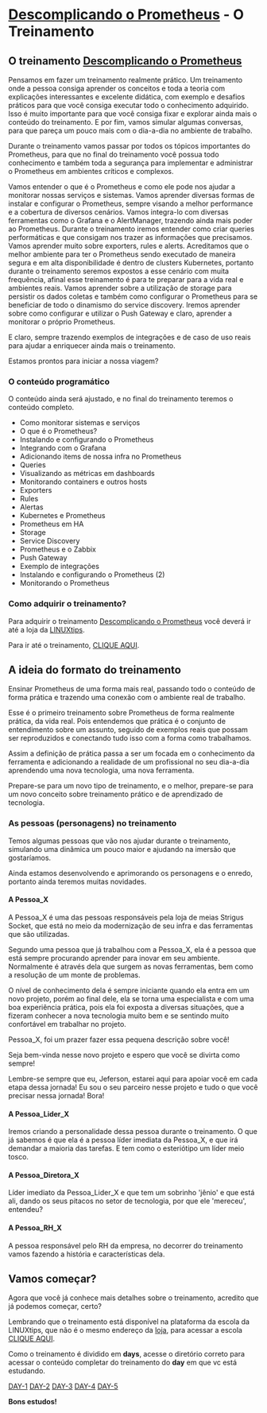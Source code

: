 # [Descomplicando o Prometheus](https://www.linuxtips.io/products/descomplicando-o-prometheus) - O Treinamento

## O treinamento [Descomplicando o Prometheus](https://www.linuxtips.io/products/descomplicando-o-prometheus)

Pensamos em fazer um treinamento realmente prático. Um treinamento onde a pessoa consiga aprender os conceitos e toda a teoria com explicações interessantes e excelente didática, com exemplo e desafios práticos para que você consiga executar todo o conhecimento adquirido. Isso é muito importante para que você consiga fixar e explorar ainda mais o conteúdo do treinamento.
E por fim, vamos simular algumas conversas, para que pareça um pouco mais com o dia-a-dia no ambiente de trabalho.

Durante o treinamento vamos passar por todos os tópicos importantes do Prometheus, para que no final do treinamento você possua todo conhecimento e também toda a segurança para implementar e administrar o Prometheus em ambientes críticos e complexos.

Vamos entender o que é o Prometheus e como ele pode nos ajudar a monitorar nossas serviços e sistemas. Vamos aprender diversas formas de instalar e configurar o Prometheus, sempre visando a melhor performance e a cobertura de diversos cenários.
Vamos integra-lo com diversas ferramentas como o Grafana e o AlertManager, trazendo ainda mais poder ao Prometheus. 
Durante o treinamento iremos entender como criar queries performáticas e que consigam nos trazer as informações que precisamos.
Vamos aprender muito sobre exporters, rules e alerts.
Acreditamos que o melhor ambiente para ter o Prometheus sendo executado de maneira segura e em alta disponibilidade é dentro de clusters Kubernetes, portanto durante o treinamento seremos expostos a esse cenário com muita frequência, afinal esse treinamento é para te preparar para a vida real e ambientes reais.
Vamos aprender sobre a utilização de storage para persistir os dados coletas e também como configurar o Prometheus para se beneficiar de todo o dinamismo do service discovery.
Iremos aprender sobre como configurar e utilizar o Push Gateway e claro, aprender a monitorar o próprio Prometheus.

E claro, sempre trazendo exemplos de integrações e de caso de uso reais para ajudar a enriquecer ainda mais o treinamento.

Estamos prontos para iniciar a nossa viagem?

### O conteúdo programático

O conteúdo ainda será ajustado, e no final do treinamento teremos o conteúdo completo.

- Como monitorar sistemas e serviços
- O que é o Prometheus?
- Instalando e configurando o Prometheus
- Integrando com o Grafana
- Adicionando items de nossa infra no Prometheus
- Queries
- Visualizando as métricas em dashboards
- Monitorando containers e outros hosts
- Exporters
- Rules
- Alertas
- Kubernetes e Prometheus
- Prometheus em HA
- Storage
- Service Discovery
- Prometheus e o Zabbix
- Push Gateway
- Exemplo de integrações
- Instalando e configurando o Prometheus (2)
- Monitorando o Prometheus

### Como adquirir o treinamento?

Para adquirir o treinamento [Descomplicando o Prometheus](https://www.linuxtips.io/products/descomplicando-o-prometheus) você deverá ir até a loja da [LINUXtips](https://www.linuxtips.io/).

Para ir até o treinamento, [CLIQUE AQUI](https://www.linuxtips.io/products/descomplicando-o-prometheus).


## A ideia do formato do treinamento

Ensinar Prometheus de uma forma mais real, passando todo o conteúdo de forma prática e trazendo uma conexão com o ambiente real de trabalho.

Esse é o primeiro treinamento sobre Prometheus de forma realmente prática, da vida real. Pois entendemos que prática é o conjunto de entendimento sobre um assunto, seguido de exemplos reais que possam ser reproduzidos e conectando tudo isso com a forma como trabalhamos.

Assim a definição de prática passa a ser um focada em o conhecimento da ferramenta e adicionando a realidade de um profissional no seu dia-a-dia aprendendo uma nova tecnologia, uma nova ferramenta.

Prepare-se para um novo tipo de treinamento, e o melhor, prepare-se para um novo conceito sobre treinamento prático e de aprendizado de tecnologia.

### As pessoas (personagens) no treinamento

Temos algumas pessoas que vão nos ajudar durante o treinamento, simulando uma dinâmica um pouco maior e ajudando na imersão que gostaríamos. 


Ainda estamos desenvolvendo e aprimorando os personagens e o enredo, portanto ainda teremos muitas novidades.


#### A Pessoa_X

A Pessoa_X é uma das pessoas responsáveis pela loja de meias Strigus Socket, que está no meio da modernização de seu infra e das ferramentas que são utilizadas.

Segundo uma pessoa que já trabalhou com a Pessoa_X, ela é a pessoa que está sempre procurando aprender para inovar em seu ambiente. Normalmente é através dela que surgem as novas ferramentas, bem como a resolução de um monte de problemas.

O nível de conhecimento dela é sempre iniciante quando ela entra em um novo projeto, porém ao final dele, ela se torna uma especialista e com uma boa experiência prática, pois ela foi exposta a diversas situações, que a fizeram conhecer a nova tecnologia muito bem e se sentindo muito confortável em trabalhar no projeto.

Pessoa_X, foi um prazer fazer essa pequena descrição sobre você! 

Seja bem-vinda nesse novo projeto e espero que você se divirta como sempre! 

Lembre-se sempre que eu, Jeferson, estarei aqui para apoiar você em cada etapa dessa jornada! Eu sou o seu parceiro nesse projeto e tudo o que você precisar nessa jornada! Bora!


#### A Pessoa_Lider_X

Iremos criando a personalidade dessa pessoa durante o treinamento.
O que já sabemos é que ela é a pessoa líder imediata da Pessoa_X, e que irá demandar a maioria das tarefas. E tem como o esteriótipo um líder meio tosco.

#### A Pessoa_Diretora_X

Líder imediato da Pessoa_Lider_X e que tem um sobrinho 'jênio' e que está ali, dando os seus pitacos no setor de tecnologia, por que ele 'mereceu', entendeu?


#### A Pessoa_RH_X

A pessoa responsável pelo RH da empresa, no decorrer do treinamento vamos fazendo a história e características dela.


## Vamos começar?

Agora que você já conhece mais detalhes sobre o treinamento, acredito que já podemos começar, certo?

Lembrando que o treinamento está disponível na plataforma da escola da LINUXtips, que não é o mesmo endereço da [loja](https://www.linuxtips.io/), para acessar a escola [CLIQUE AQUI](https://school.linuxtips.io).

Como o treinamento é dividido em **days**, acesse o diretório correto para acessar o conteúdo completar do treinamento do **day** em que vc está estudando.

[DAY-1](day-1/README.md)
[DAY-2](day-2/README.md)
[DAY-3](day-3/README.md)
[DAY-4](day-4/README.md)
[DAY-5](day-5/README.md)


**Bons estudos!**

